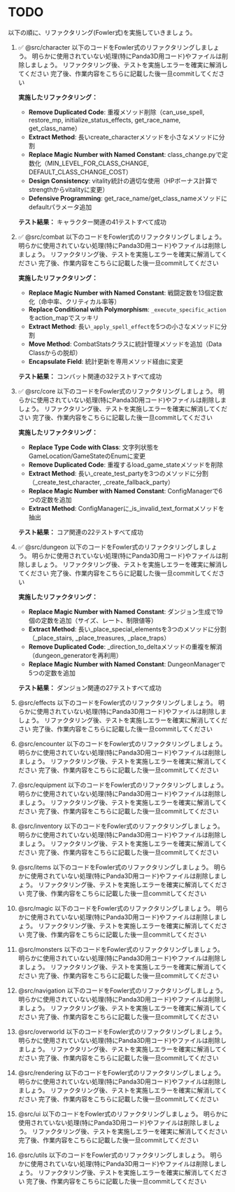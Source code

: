 # TODO

以下の順に、リファクタリング(Fowler式)を実施していきましょう。

1. ✅ @src/character 以下のコードをFowler式のリファクタリングしましょう。
    明らかに使用されていない処理(特にPanda3D用コード)やファイルは削除しましょう。
    リファクタリング後、テストを実施しエラーを確実に解消してください
    完了後、作業内容をこちらに記載した後一旦commitしてください

   **実施したリファクタリング：**
   - **Remove Duplicated Code**: 重複メソッド削除（can_use_spell, restore_mp, initialize_status_effects, get_race_name, get_class_name）
   - **Extract Method**: 長いcreate_characterメソッドを小さなメソッドに分割
   - **Replace Magic Number with Named Constant**: class_change.pyで定数化（MIN_LEVEL_FOR_CLASS_CHANGE, DEFAULT_CLASS_CHANGE_COST）
   - **Design Consistency**: vitality統計の適切な使用（HPボーナス計算でstrengthからvitalityに変更）
   - **Defensive Programming**: get_race_name/get_class_nameメソッドにdefaultパラメータ追加
   
   **テスト結果：** キャラクター関連の41テストすべて成功

2. ✅ @src/combat 以下のコードをFowler式のリファクタリングしましょう。
    明らかに使用されていない処理(特にPanda3D用コード)やファイルは削除しましょう。
    リファクタリング後、テストを実施しエラーを確実に解消してください
    完了後、作業内容をこちらに記載した後一旦commitしてください

   **実施したリファクタリング：**
   - **Replace Magic Number with Named Constant**: 戦闘定数を13個定数化（命中率、クリティカル率等）
   - **Replace Conditional with Polymorphism**: `_execute_specific_action`をaction_mapでスッキリ
   - **Extract Method**: 長い`_apply_spell_effect`を5つの小さなメソッドに分割
   - **Move Method**: CombatStatsクラスに統計管理メソッドを追加（Data Classからの脱却）
   - **Encapsulate Field**: 統計更新を専用メソッド経由に変更

   **テスト結果：** コンバット関連の32テストすべて成功

3. ✅ @src/core 以下のコードをFowler式のリファクタリングしましょう。
    明らかに使用されていない処理(特にPanda3D用コード)やファイルは削除しましょう。
    リファクタリング後、テストを実施しエラーを確実に解消してください
    完了後、作業内容をこちらに記載した後一旦commitしてください

   **実施したリファクタリング：**
   - **Replace Type Code with Class**: 文字列状態をGameLocation/GameStateのEnumに変更
   - **Remove Duplicated Code**: 重複するload_game_stateメソッドを削除
   - **Extract Method**: 長い_create_test_partyを3つのメソッドに分割（_create_test_character, _create_fallback_party）
   - **Replace Magic Number with Named Constant**: ConfigManagerで6つの定数を追加
   - **Extract Method**: ConfigManagerに_is_invalid_text_formatメソッドを抽出

   **テスト結果：** コア関連の22テストすべて成功

4. ✅ @src/dungeon 以下のコードをFowler式のリファクタリングしましょう。
    明らかに使用されていない処理(特にPanda3D用コード)やファイルは削除しましょう。
    リファクタリング後、テストを実施しエラーを確実に解消してください
    完了後、作業内容をこちらに記載した後一旦commitしてください

   **実施したリファクタリング：**
   - **Replace Magic Number with Named Constant**: ダンジョン生成で19個の定数を追加（サイズ、レート、制限値等）
   - **Extract Method**: 長い_place_special_elementsを3つのメソッドに分割（_place_stairs, _place_treasures, _place_traps）
   - **Remove Duplicated Code**: _direction_to_deltaメソッドの重複を解消（dungeon_generatorを再利用）
   - **Replace Magic Number with Named Constant**: DungeonManagerで5つの定数を追加

   **テスト結果：** ダンジョン関連の27テストすべて成功

5. @src/effects 以下のコードをFowler式のリファクタリングしましょう。
    明らかに使用されていない処理(特にPanda3D用コード)やファイルは削除しましょう。
    リファクタリング後、テストを実施しエラーを確実に解消してください
    完了後、作業内容をこちらに記載した後一旦commitしてください

6. @src/encounter 以下のコードをFowler式のリファクタリングしましょう。
    明らかに使用されていない処理(特にPanda3D用コード)やファイルは削除しましょう。
    リファクタリング後、テストを実施しエラーを確実に解消してください
    完了後、作業内容をこちらに記載した後一旦commitしてください

7. @src/equipment 以下のコードをFowler式のリファクタリングしましょう。
    明らかに使用されていない処理(特にPanda3D用コード)やファイルは削除しましょう。
    リファクタリング後、テストを実施しエラーを確実に解消してください
    完了後、作業内容をこちらに記載した後一旦commitしてください

8. @src/inventory 以下のコードをFowler式のリファクタリングしましょう。
    明らかに使用されていない処理(特にPanda3D用コード)やファイルは削除しましょう。
    リファクタリング後、テストを実施しエラーを確実に解消してください
    完了後、作業内容をこちらに記載した後一旦commitしてください

9. @src/items 以下のコードをFowler式のリファクタリングしましょう。
    明らかに使用されていない処理(特にPanda3D用コード)やファイルは削除しましょう。
    リファクタリング後、テストを実施しエラーを確実に解消してください
    完了後、作業内容をこちらに記載した後一旦commitしてください

10. @src/magic 以下のコードをFowler式のリファクタリングしましょう。
    明らかに使用されていない処理(特にPanda3D用コード)やファイルは削除しましょう。
    リファクタリング後、テストを実施しエラーを確実に解消してください
    完了後、作業内容をこちらに記載した後一旦commitしてください

11. @src/monsters 以下のコードをFowler式のリファクタリングしましょう。
    明らかに使用されていない処理(特にPanda3D用コード)やファイルは削除しましょう。
    リファクタリング後、テストを実施しエラーを確実に解消してください
    完了後、作業内容をこちらに記載した後一旦commitしてください

12. @src/navigation 以下のコードをFowler式のリファクタリングしましょう。
    明らかに使用されていない処理(特にPanda3D用コード)やファイルは削除しましょう。
    リファクタリング後、テストを実施しエラーを確実に解消してください
    完了後、作業内容をこちらに記載した後一旦commitしてください

13. @src/overworld 以下のコードをFowler式のリファクタリングしましょう。
    明らかに使用されていない処理(特にPanda3D用コード)やファイルは削除しましょう。
    リファクタリング後、テストを実施しエラーを確実に解消してください
    完了後、作業内容をこちらに記載した後一旦commitしてください

14. @src/rendering 以下のコードをFowler式のリファクタリングしましょう。
    明らかに使用されていない処理(特にPanda3D用コード)やファイルは削除しましょう。
    リファクタリング後、テストを実施しエラーを確実に解消してください
    完了後、作業内容をこちらに記載した後一旦commitしてください

15. @src/ui 以下のコードをFowler式のリファクタリングしましょう。
    明らかに使用されていない処理(特にPanda3D用コード)やファイルは削除しましょう。
    リファクタリング後、テストを実施しエラーを確実に解消してください
    完了後、作業内容をこちらに記載した後一旦commitしてください

16. @src/utils 以下のコードをFowler式のリファクタリングしましょう。
    明らかに使用されていない処理(特にPanda3D用コード)やファイルは削除しましょう。
    リファクタリング後、テストを実施しエラーを確実に解消してください
    完了後、作業内容をこちらに記載した後一旦commitしてください

